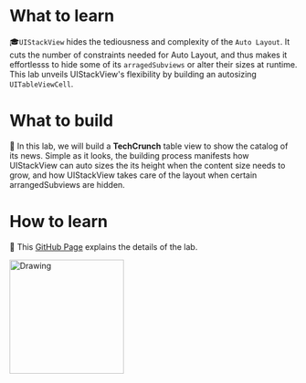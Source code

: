 # What to learn
:mortar_board:`UIStackView` hides the tediousness and complexity of the `Auto Layout`. It cuts the number of constraints needed for Auto Layout, and thus makes it effortlesss to hide some of its `arragedSubviews` or alter their sizes at runtime. This lab unveils UIStackView's flexibility by building an autosizing `UITableViewCell`.

# What to build
:construction_worker: In this lab, we will build a **TechCrunch** table view to show the catalog of its news. Simple as it looks, the building process manifests how UIStackView can auto sizes the its height when the content size needs to grow, and how UIStackView takes care of the layout when certain arrangedSubviews are hidden.

# How to learn
:microscope: This [GitHub Page](https://ripplearc.github.io/iOS-UI-AutoSize-UITableViewCell/) explains the details of the lab.

<img src="https://ripplearc.github.io/images/iOS/UI/AutoSizeUITableViewCell/techcrunch_table_view@1x.png" alt="Drawing" style="width: 200px;"/>

